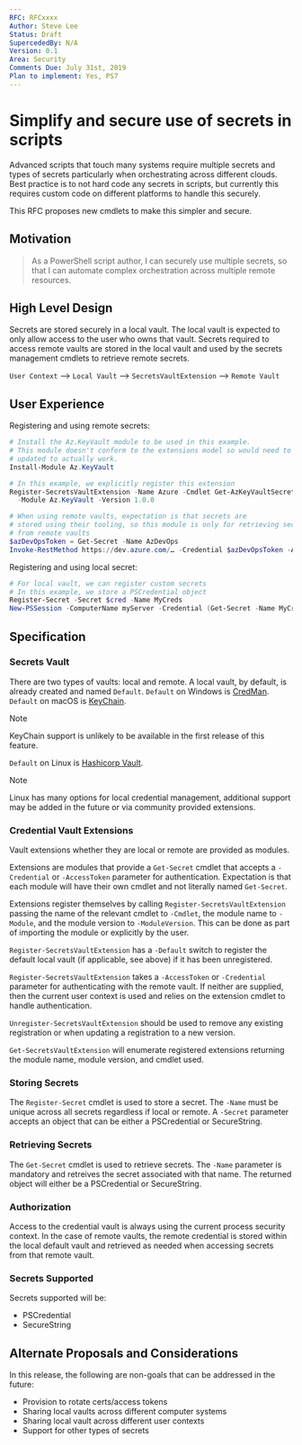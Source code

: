 ```yaml
---
RFC: RFCxxxx
Author: Steve Lee
Status: Draft
SupercededBy: N/A
Version: 0.1
Area: Security
Comments Due: July 31st, 2019
Plan to implement: Yes, PS7
---
```


# Simplify and secure use of secrets in scripts

Advanced scripts that touch many systems require multiple secrets and
types of secrets particularly when orchestrating across different clouds.
Best practice is to not hard code any secrets in scripts, but currently
this requires custom code on different platforms to handle this securely.

This RFC proposes new cmdlets to make this simpler and secure.

## Motivation

> As a PowerShell script author,
> I can securely use multiple secrets,
> so that I can automate complex orchestration across multiple remote resources.

## High Level Design

Secrets are stored securely in a local vault.
The local vault is expected to only allow access to the user who owns that
vault.
Secrets required to access remote vaults are stored in the local vault and used by the secrets management
cmdlets to retrieve remote secrets.

`User Context` --> `Local Vault` --> `SecretsVaultExtension` --> `Remote Vault`

## User Experience

Registering and using remote secrets:

```powershell
# Install the Az.KeyVault module to be used in this example.
# This module doesn't conform to the extensions model so would need to be
# updated to actually work.
Install-Module Az.KeyVault

# In this example, we explicitly register this extension
Register-SecretsVaultExtension -Name Azure -Cmdlet Get-AzKeyVaultSecret `
  -Module Az.KeyVault -Version 1.0.0

# When using remote vaults, expectation is that secrets are
# stored using their tooling, so this module is only for retrieving secrets
# from remote vaults
$azDevOpsToken = Get-Secret -Name AzDevOps
Invoke-RestMethod https://dev.azure.com/… -Credential $azDevOpsToken -Authentication Basic
```

Registering and using local secret:

```powershell
# For local vault, we can register custom secrets
# In this example, we store a PSCredential object
Register-Secret -Secret $cred -Name MyCreds
New-PSSession -ComputerName myServer -Credential (Get-Secret -Name MyCreds)
```

## Specification

### Secrets Vault

There are two types of vaults: local and remote.
A local vault, by default, is already created and named `Default`.
`Default` on Windows is [CredMan](https://docs.microsoft.com/en-us/windows/desktop/SecAuthN/credentials-management).
`Default` on macOS is [KeyChain](https://developer.apple.com/documentation/security/keychain_services).

>[!NOTE]
>KeyChain support is unlikely to be available in the first release of this feature.

`Default` on Linux is [Hashicorp Vault](https://www.vaultproject.io/).

>[!NOTE]
>Linux has many options for local credential management, additional support may be
>added in the future or via community provided extensions.

### Credential Vault Extensions

Vault extensions whether they are local or remote are provided as modules.

Extensions are modules that provide a `Get-Secret` cmdlet that accepts a
`-Credential` or `-AccessToken` parameter for authentication.
Expectation is that each module will have their own cmdlet and not literally
named `Get-Secret`.

Extensions register themselves by calling `Register-SecretsVaultExtension`
passing the name of the relevant cmdlet to `-Cmdlet`, the module name to `-Module`,
and the module version to `-ModuleVersion`.
This can be done as part of importing the module or explicitly by the user.

`Register-SecretsVaultExtension` has a `-Default` switch to register the
default local vault (if applicable, see above) if it has been unregistered.

`Register-SecretsVaultExtension` takes a `-AccessToken` or `-Credential` parameter
for authenticating with the remote vault.
If neither are supplied, then the current user context is used and relies on
the extension cmdlet to handle authentication.

`Unregister-SecretsVaultExtension` should be used to remove any existing
registration or when updating a registration to a new version.

`Get-SecretsVaultExtension` will enumerate registered extensions returning
the module name, module version, and cmdlet used.

### Storing Secrets

The `Register-Secret` cmdlet is used to store a secret.
The `-Name` must be unique across all secrets regardless if local or remote.
A `-Secret` parameter accepts an object that can be either a PSCredential
or SecureString.

### Retrieving Secrets

The `Get-Secret` cmdlet is used to retrieve secrets.
The `-Name` parameter is mandatory and retreives the secret associated with
that name.
The returned object will either be a PSCredential or SecureString.

### Authorization

Access to the credential vault is always using the current process security context.
In the case of remote vaults, the remote credential is stored within the local
default vault and retrieved as needed when accessing secrets from that remote
vault.

### Secrets Supported

Secrets supported will be:

- PSCredential
- SecureString

## Alternate Proposals and Considerations

In this release, the following are non-goals that can be addressed in the future:

- Provision to rotate certs/access tokens
- Sharing local vaults across different computer systems
- Sharing local vault across different user contexts
- Support for other types of secrets
